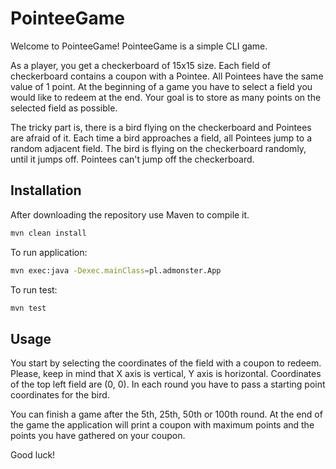 # PointeeGame

Welcome to PointeeGame! PointeeGame is a simple CLI game.

As a player, you get a checkerboard of 15x15 size. Each field of checkerboard contains a coupon with a Pointee. All Pointees have the same value of 1 point. At the beginning of a game you have to select a field you would like to redeem at the end. Your goal is to store as many points on the selected field as possible.

The tricky part is, there is a bird flying on the checkerboard and Pointees are afraid of it. Each time a bird approaches a field, all Pointees jump to a random adjacent field. The bird is flying on the checkerboard randomly, until it jumps off. Pointees can't jump off the checkerboard.

## Installation

After downloading the repository use Maven to compile it.

```bash
mvn clean install
```
To run application:
```bash
mvn exec:java -Dexec.mainClass=pl.admonster.App
```
To run test:
```bash
mvn test
```
## Usage
You start by selecting the coordinates of the field with a coupon to redeem. Please, keep in mind that X axis is vertical, Y axis is horizontal. Coordinates of the top left field are (0, 0).
In each round you have to pass a starting point coordinates for the bird.

You can finish a game after the 5th, 25th, 50th or 100th round. At the end of the game the application will print a coupon with maximum points and the points you have gathered on your coupon.

Good luck!
